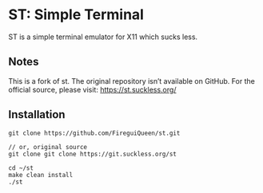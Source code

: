 # ST: Simple Terminal
ST is a simple terminal emulator for X11 which sucks less. 

## Notes 
This is a fork of st. The original repository isn’t available on GitHub. For the official source, please visit: https://st.suckless.org/

## Installation
``` 
git clone https://github.com/FireguiQueen/st.git

// or, original source 
git clone git clone https://git.suckless.org/st 
``` 

```
cd ~/st
make clean install
./st
``` 
